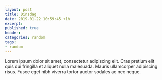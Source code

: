 ```yaml
---
layout: post
title: Dinsdag
date: 2019-01-22 10:59:45 +1h
excerpt:
published: true
header:
categories: random
tags: 
- random
---
```

Lorem ipsum dolor sit amet, consectetur adipiscing elit. Cras pretium elit quis dui fringilla et aliquet nulla malesuada. Mauris ullamcorper adipiscing risus. Fusce eget nibh viverra tortor auctor sodales ac nec neque.
